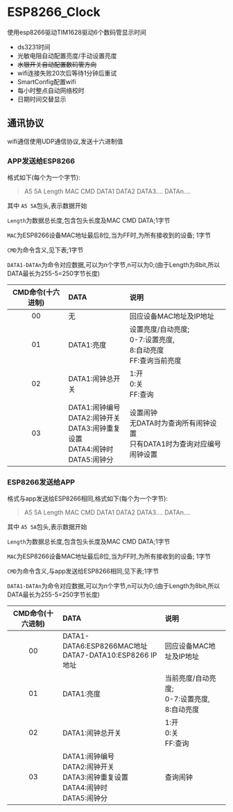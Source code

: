 # ESP8266_Clock

使用esp8266驱动TIM1628驱动6个数码管显示时间


- ds3231时间 	
- 光敏电阻自动配置亮度/手动设置亮度
- ~~水银开关自动配置数码管方向~~
- wifi连接失败20次后等待1分钟后重试
- SmartConfig配置wifi
- 每小时整点自动网络校时
- 日期时间交替显示



## 通讯协议

wifi通信使用UDP通信协议,发送十六进制值

### APP发送给ESP8266

格式如下(每个为一个字节):

> A5 5A Length MAC CMD DATA1 DATA2 DATA3.... DATAn....

其中 `A5 5A`包头,表示数据开始

`Length`为数据总长度,包含包头长度及MAC CMD DATA;1字节

`MAC`为ESP8266设备MAC地址最后8位,当为FF时,为所有接收到的设备; 1字节

`CMD`为命令含义,见下表;1字节

`DATA1-DATAn`为命令对应数据,可以为n个字节,n可以为0;(由于Length为8bit,所以DATA最长为255-5=250字节长度)



| CMD命令(十六进制) | DATA                                                         | 说明                                                         |
| :---------------: | :----------------------------------------------------------- | :----------------------------------------------------------- |
|        00         | 无                                                           | 回应设备MAC地址及IP地址                                      |
|        01         | DATA1:亮度                                                   | 设置亮度/自动亮度;<br />0-7:设置亮度,<br />8:自动亮度<br />FF:查询当前亮度 |
|        02         | DATA1:闹钟总开关                                             | 1:开<br />0:关<br />FF:查询                                  |
|        03         | DATA1:闹钟编号<br />DATA2:闹钟开关<br />DATA3:闹钟重复设置<br />DATA4:闹钟时<br />DATA5:闹钟分 | 设置闹钟<br />无DATA时为查询所有闹钟设置<br />只有DATA1时为查询对应编号闹钟设置 |



### ESP8266发送给APP

格式与app发送给ESP8266相同,格式如下(每个为一个字节):

> A5 5A Length MAC CMD DATA1 DATA2 DATA3.... DATAn....

其中 `A5 5A`包头,表示数据开始

`Length`为数据总长度,包含包头长度及MAC CMD DATA;1字节

`MAC`为ESP8266设备MAC地址最后8位,当为FF时,为所有接收到的设备; 1字节

`CMD`为命令含义,与app发送给ESP8266相同,见下表;1字节

`DATA1-DATAn`为命令对应数据,可以为n个字节,n可以为0;(由于Length为8bit,所以DATA最长为255-5=250字节长度)



| CMD命令(十六进制) | DATA                                                         | 说明                                                        |
| :---------------: | :----------------------------------------------------------- | :---------------------------------------------------------- |
|        00         | DATA1-DATA6:ESP8266MAC地址<br />DATA7-DATA10:ESP8266 IP地址  | 回应设备MAC地址及IP地址                                     |
|        01         | DATA1:亮度                                                   | 当前亮度/自动亮度;<br />0-7:设置亮度,<br />8:自动亮度<br /> |
|        02         | DATA1:闹钟总开关                                             | 1:开<br />0:关<br />FF:查询                                 |
|        03         | DATA1:闹钟编号<br />DATA2:闹钟开关<br />DATA3:闹钟重复设置<br />DATA4:闹钟时<br />DATA5:闹钟分 | 查询闹钟                                                    |

